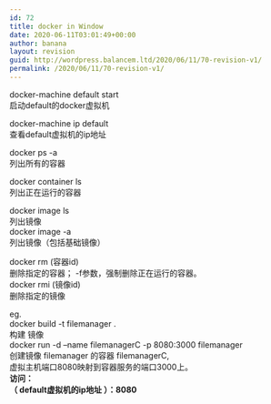```yaml
---
id: 72
title: docker in Window
date: 2020-06-11T03:01:49+00:00
author: banana
layout: revision
guid: http://wordpress.balancem.ltd/2020/06/11/70-revision-v1/
permalink: /2020/06/11/70-revision-v1/
---
```

docker-machine default start  
启动default的docker虚拟机  
  
docker-machine ip default  
查看default虚拟机的ip地址  
  
docker ps -a  
列出所有的容器  
  
docker container ls  
列出正在运行的容器  
  
docker image ls  
列出镜像  
docker image -a  
列出镜像（包括基础镜像）  
  
docker rm (容器id)  
删除指定的容器； -f参数，强制删除正在运行的容器。  
docker rmi (镜像id)  
删除指定的镜像  
  
eg.  
docker build -t filemanager .  
构建 镜像  
docker run -d &#8211;name filemanagerC -p 8080:3000 filemanager  
创建镜像 filemanager 的容器 filemanagerC,  
虚拟主机端口8080映射到容器服务的端口3000上。  
**访问：  
（ default虚拟机的ip地址 ）：8080**